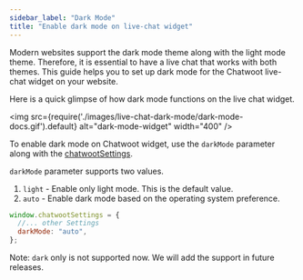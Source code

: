 ```yaml
---
sidebar_label: "Dark Mode"
title: "Enable dark mode on live-chat widget"
---
```


Modern websites support the dark mode theme along with the light mode theme. Therefore, it is essential to have a live chat that works with both themes. This guide helps you to set up dark mode for the Chatwoot live-chat widget on your website.

Here is a quick glimpse of how dark mode functions on the live chat widget.

<img src={require('./images/live-chat-dark-mode/dark-mode-docs.gif').default} alt="dark-mode-widget" width="400" />

To enable dark mode on Chatwoot widget, use the `darkMode` parameter along with the [chatwootSettings](/docs/product/channels/live-chat/sdk/setup).

`darkMode` parameter supports two values.

1. `light` - Enable only light mode. This is the default value.
2. `auto` - Enable dark mode based on the operating system preference.

```js
window.chatwootSettings = {
  //... other Settings
  darkMode: "auto",
};
```

Note: `dark` only is not supported now. We will add the support in future releases.
